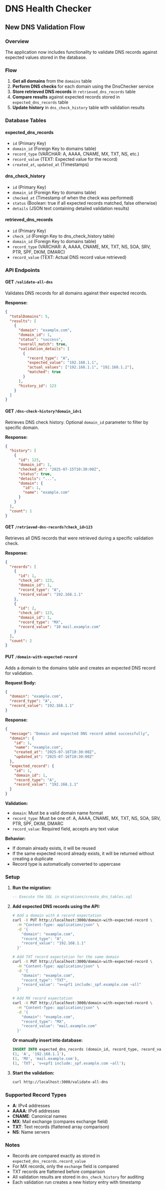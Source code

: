 # DNS Health Checker

## New DNS Validation Flow

### Overview

The application now includes functionality to validate DNS records against expected values stored in the database.

### Flow

1. **Get all domains** from the `domains` table
2. **Perform DNS checks** for each domain using the DnsChecker service
3. **Store retrieved DNS records** in `retrieved_dns_records` table
4. **Compare results** against expected records stored in `expected_dns_records` table
5. **Update history** in `dns_check_history` table with validation results

### Database Tables

#### expected_dns_records

- `id` (Primary Key)
- `domain_id` (Foreign Key to domains table)
- `record_type` (VARCHAR: A, AAAA, CNAME, MX, TXT, NS, etc.)
- `record_value` (TEXT: Expected value for the record)
- `created_at`, `updated_at` (Timestamps)

#### dns_check_history

- `id` (Primary Key)
- `domain_id` (Foreign Key to domains table)
- `checked_at` (Timestamp of when the check was performed)
- `status` (Boolean: true if all expected records matched, false otherwise)
- `details` (JSON text containing detailed validation results)

#### retrieved_dns_records

- `id` (Primary Key)
- `check_id` (Foreign Key to dns_check_history table)
- `domain_id` (Foreign Key to domains table)
- `record_type` (VARCHAR: A, AAAA, CNAME, MX, TXT, NS, SOA, SRV, PTR, SPF, DKIM, DMARC)
- `record_value` (TEXT: Actual DNS record value retrieved)

### API Endpoints

#### GET `/validate-all-dns`

Validates DNS records for all domains against their expected records.

**Response:**

```json
{
  "totalDomains": 5,
  "results": [
    {
      "domain": "example.com",
      "domain_id": 1,
      "status": "success",
      "overall_match": true,
      "validation_details": [
        {
          "record_type": "A",
          "expected_value": "192.168.1.1",
          "actual_values": ["192.168.1.1", "192.168.1.2"],
          "matched": true
        }
      ],
      "history_id": 123
    }
  ]
}
```

#### GET `/dns-check-history?domain_id=1`

Retrieves DNS check history. Optional `domain_id` parameter to filter by specific domain.

**Response:**

```json
{
  "history": [
    {
      "id": 123,
      "domain_id": 1,
      "checked_at": "2025-07-15T10:30:00Z",
      "status": true,
      "details": "...",
      "domain": {
        "id": 1,
        "name": "example.com"
      }
    }
  ],
  "count": 1
}
```

#### GET `/retrieved-dns-records?check_id=123`

Retrieves all DNS records that were retrieved during a specific validation check.

**Response:**

```json
{
  "records": [
    {
      "id": 1,
      "check_id": 123,
      "domain_id": 1,
      "record_type": "A",
      "record_value": "192.168.1.1"
    },
    {
      "id": 2,
      "check_id": 123,
      "domain_id": 1,
      "record_type": "MX",
      "record_value": "10 mail.example.com"
    }
  ],
  "count": 2
}
```

#### PUT `/domain-with-expected-record`

Adds a domain to the domains table and creates an expected DNS record for validation.

**Request Body:**

```json
{
  "domain": "example.com",
  "record_type": "A",
  "record_value": "192.168.1.1"
}
```

**Response:**

```json
{
  "message": "Domain and expected DNS record added successfully",
  "domain": {
    "id": 1,
    "name": "example.com",
    "created_at": "2025-07-16T10:30:00Z",
    "updated_at": "2025-07-16T10:30:00Z"
  },
  "expected_record": {
    "id": 1,
    "domain_id": 1,
    "record_type": "A",
    "record_value": "192.168.1.1"
  }
}
```

**Validation:**

- `domain`: Must be a valid domain name format
- `record_type`: Must be one of: A, AAAA, CNAME, MX, TXT, NS, SOA, SRV, PTR, SPF, DKIM, DMARC
- `record_value`: Required field, accepts any text value

**Behavior:**

- If domain already exists, it will be reused
- If the same expected record already exists, it will be returned without creating a duplicate
- Record type is automatically converted to uppercase

### Setup

1. **Run the migration:**

   ```sql
   -- Execute the SQL in migrations/create_dns_tables.sql
   ```

2. **Add expected DNS records using the API:**

   ```bash
   # Add a domain with A record expectation
   curl -X PUT http://localhost:3000/domain-with-expected-record \
     -H "Content-Type: application/json" \
     -d '{
       "domain": "example.com",
       "record_type": "A",
       "record_value": "192.168.1.1"
     }'

   # Add TXT record expectation for the same domain
   curl -X PUT http://localhost:3000/domain-with-expected-record \
     -H "Content-Type: application/json" \
     -d '{
       "domain": "example.com",
       "record_type": "TXT",
       "record_value": "v=spf1 include:_spf.example.com ~all"
     }'

   # Add MX record expectation
   curl -X PUT http://localhost:3000/domain-with-expected-record \
     -H "Content-Type: application/json" \
     -d '{
       "domain": "example.com",
       "record_type": "MX",
       "record_value": "mail.example.com"
     }'
   ```

   **Or manually insert into database:**

   ```sql
   INSERT INTO expected_dns_records (domain_id, record_type, record_value) VALUES
   (1, 'A', '192.168.1.1'),
   (1, 'MX', 'mail.example.com'),
   (1, 'TXT', 'v=spf1 include:_spf.example.com ~all');
   ```

3. **Start the validation:**
   ```bash
   curl http://localhost:3000/validate-all-dns
   ```

### Supported Record Types

- **A**: IPv4 addresses
- **AAAA**: IPv6 addresses
- **CNAME**: Canonical names
- **MX**: Mail exchange (compares exchange field)
- **TXT**: Text records (flattened array comparison)
- **NS**: Name servers

### Notes

- Records are compared exactly as stored in `expected_dns_records.record_value`
- For MX records, only the `exchange` field is compared
- TXT records are flattened before comparison
- All validation results are stored in `dns_check_history` for auditing
- Each validation run creates a new history entry with timestamp
